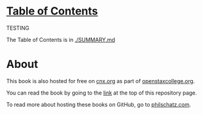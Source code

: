 # [Table of Contents](./SUMMARY.md)

TESTING


The Table of Contents is in [./SUMMARY.md](./SUMMARY.md)

# About

This book is also hosted for free on [cnx.org](http://cnx.org) as part of [openstaxcollege.org](http://openstaxcollege.org/books).

You can read the book by going to the [link](#js-repo-pjax-container) at the top of this repository page.

To read more about hosting these books on GitHub, go to [philschatz.com](http://philschatz.com).
